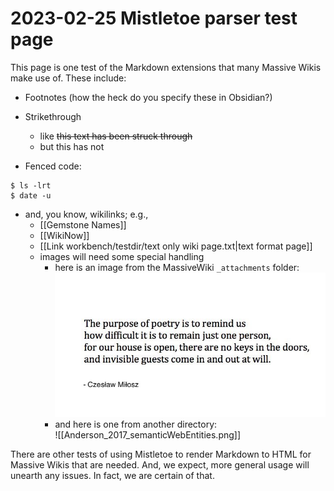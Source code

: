 # 2023-02-25 Mistletoe parser test page

This page is one test of the Markdown extensions that many Massive Wikis make use of. These include:

- Footnotes (how the heck do you specify these in Obsidian?)

- Strikethrough
	- like ~~this text has been struck through~~  
	- but this has not

- Fenced code:
```shell
$ ls -lrt
$ date -u
```

- and, you know, wikilinks; e.g.,
	- [[Gemstone Names]]  
	- [[WikiNow]]  
	- [[Link workbench/testdir/text only wiki page.txt|text format page]]
	- images will need some special handling
		- here is an image from the MassiveWiki `_attachments` folder:
	   ![The purpose of poetry](_attachments/2021-11-11-Milosz.jpeg)  
		- and here is one from another directory:  
		![[Anderson_2017_semanticWebEntities.png]]  
	

There are other tests of using Mistletoe to render Markdown to HTML for Massive Wikis that are needed. And, we expect, more general usage will unearth any issues. In fact, we are certain of that.


